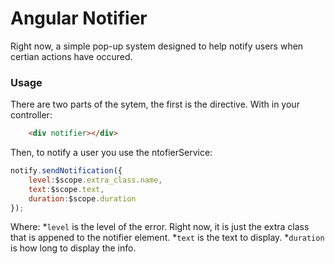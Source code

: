 Angular Notifier
==============

Right now, a simple pop-up system designed to help notify users when certian actions have occured.

### Usage

There are two parts of the sytem, the first is the directive. With in your controller:
```html
    <div notifier></div>
```


Then, to notify a user you use the ntofierService:
    
```javascript
notify.sendNotification({
	level:$scope.extra_class.name,
	text:$scope.text,
	duration:$scope.duration	
});
```

Where:
*`level` is the level of the error.  Right now, it is just the extra class that is appened to the notifier element.
*`text` is the text to display.
*`duration` is how long to display the info.